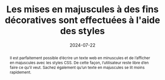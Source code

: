 ---
N: '187'
Rubrique: Présentation
title: Les mises en majuscules à des fins décoratives sont effectuées à l'aide des
  styles
detail: 
abstract: Il est parfaitement possible d’écrire un texte web en minuscules et de l’afficher en majuscules avec les styles CSS. De cette façon, l’utilisateur reste libre d’en faire ce qu’il veut. Sachez également qu’un texte en majuscules se lit moins rapidement.
categories: [" Présentation"]
agrege: O4187-E066
opquast: '4 187'
indiceebook: '66'
description: "Règle n° 066"
before: "065"
weight: "066"
after: "067"
actif: '1'
layout: rules
date: 2024-07-22
tags: ["accessibilité", ""]
objectif: ["Permettre un copier-coller des contenus indépendamment de la mise en forme entièrement en majuscules.", "Faciliter l'adaptation de la mise en forme pour les utilisateurs ayant des difficultés de lecture des textes entièrement en majuscules."]
Meo: ["Saisir les contenus HTML en respectant l'usage typographique pour les majuscules (début de phrase, noms propres, etc.).", "Utiliser la propriété CSS text-transform avec la valeur uppercase pour gérer les mises en majuscules décoratives."]
Controle: ["Désactiver le support des styles du site dans le navigateur ;", "
Identifier les textes qui apparaissent en majuscules lorsque les styles sont désactivés ;", "
Vérifier que l'usage des majuscules respecte le cadre des conventions typographiques de la langue utilisée. Par exemple : les sigles ou noms d'auteurs dans une bibliographie peuvent être en majuscules."
]
epubcheck: 
ace: 
Source: ["Opquast"]
Referentiel: [""]
Steps: ["conception", ""]
---